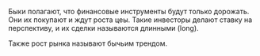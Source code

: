 Быки полагают, что финансовые инструменты будут только дорожать. Они их покупают и ждут роста цеы. Такие инвесторы делают ставку на перспективу, и их сделки называются длинными (long).

Также рост рынка называют бычьим трендом.
